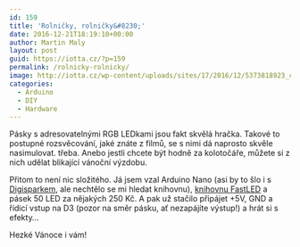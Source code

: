 ```yaml
---
id: 159
title: 'Rolničky, rolničky&#8230;'
date: 2016-12-21T18:19:10+00:00
author: Martin Maly
layout: post
guid: https://iotta.cz/?p=159
permalink: /rolnicky-rolnicky/
image: http://iotta.cz/wp-content/uploads/sites/17/2016/12/5373818923_c8de427fd9_b.jpg
categories:
  - Arduino
  - DIY
  - Hardware
---
```

Pásky s adresovatelnými RGB LEDkami jsou fakt skvělá hračka. Takové to postupné rozsvěcování, jaké znáte z filmů, se s nimi dá naprosto skvěle nasimulovat. třeba. Anebo jestli chcete být hodně za kolotočáře, můžete si z nich udělat blikající vánoční výzdobu.

Přitom to není nic složitého. Já jsem vzal Arduino Nano (asi by to šlo i s [Digisparkem](https://iotta.cz/digispark/), ale nechtělo se mi hledat knihovnu), [knihovnu FastLED](https://github.com/FastLED/FastLED) a pásek 50 LED za nějakých 250 Kč. A pak už stačilo připájet +5V, GND a řídicí vstup na D3 (pozor na směr pásku, ať nezapájíte výstup!) a hrát si s efekty&#8230;

Hezké Vánoce i vám!